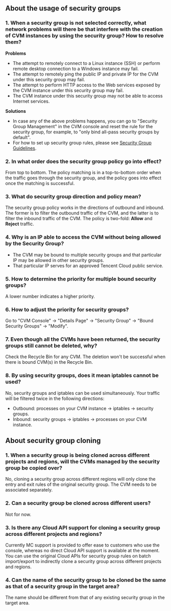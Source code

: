 ## About the usage of security groups
### 1. When a security group is not selected correctly, what network problems will there be that interfere with the creation of CVM instances by using the security group? How to resolve them?
**Problems**
- The attempt to remotely connect to a Linux instance (SSH) or perform remote desktop connection to a Windows instance may fail.
- The attempt to remotely ping the public IP and private IP for the CVM under this security group may fail.
- The attempt to perform HTTP access to the Web services exposed by the CVM instance under this security group may fail.
- The CVM instance under this security group may not be able to access Internet services.

**Solutions**
- In case any of the above problems happens, you can go to "Security Group Management" in the CVM console and reset the rule for the security group, for example, to "only bind all-pass security groups by default".
- For how to set up security group rules, please see [Security Group Guidelines](http://tcecqpoc.fsphere.cn/doc/product/213/5221).

### 2. In what order does the security group policy go into effect?
From top to bottom. The policy matching is in a top-to-bottom order when the traffic goes through the security group, and the policy goes into effect once the matching is successful.

### 3. What do security group direction and policy mean?
The security group policy works in the directions of outbound and inbound. The former is to filter the outbound traffic of the CVM, and the latter is to filter the inbound traffic of the CVM.
The policy is two-fold: **Allow** and **Reject** traffic.

### 4. Why is an IP able to access the CVM without being allowed by the Security Group?
- The CVM may be bound to multiple security groups and that particular IP may be allowed in other security groups.
- That particular IP serves for an approved Tencent Cloud public service.

### 5. How to determine the priority for multiple bound security groups?
A lower number indicates a higher priority.

### 6. How to adjust the priority for security groups?
Go to "CVM Console" -> "Details Page" -> "Security Group" -> "Bound Security Groups" -> "Modify".

### 7. Even though all the CVMs have been returned, the security groups still cannot be deleted, why?
Check the Recycle Bin for any CVM. The deletion won't be successful when there is bound CVM(s) in the Recycle Bin.

### 8. By using security groups, does it mean iptables cannot be used?
No, security groups and iptables can be used simultaneously. Your traffic will be filtered twice in the following directions:
- Outbound: processes on your CVM instance -> iptables -> security groups.
- Inbound: security groups -> iptables -> processes on your CVM instance.


## About security group cloning

### 1. When a security group is being cloned across different projects and regions, will the CVMs managed by the security group be copied over?
No, cloning a security group across different regions will only clone the entry and exit rules of the original security group. The CVM needs to be associated separately.
### 2. Can a security group be cloned across different users?
Not for now.
### 3. Is there any Cloud API support for cloning a security group across different projects and regions?
Currently MC support is provided to offer ease to customers who use the console, whereas no direct Cloud API support is available at the moment. You can use the original Cloud APIs for security group rules on batch import/export to indirectly clone a security group across different projects and regions.
### 4. Can the name of the security group to be cloned be the same as that of a security group in the target area?
The name should be different from that of any existing security group in the target area.
